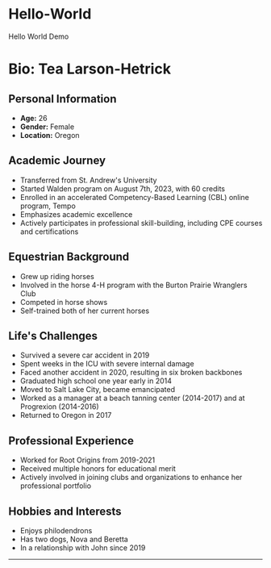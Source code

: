 # Hello-World

Hello World Demo

# Bio: Tea Larson-Hetrick

## Personal Information

- **Age:** 26
- **Gender:** Female
- **Location:** Oregon

## Academic Journey

- Transferred from St. Andrew's University
- Started Walden program on August 7th, 2023, with 60 credits
- Enrolled in an accelerated Competency-Based Learning (CBL) online program, Tempo
- Emphasizes academic excellence
- Actively participates in professional skill-building, including CPE courses and certifications

## Equestrian Background

- Grew up riding horses
- Involved in the horse 4-H program with the Burton Prairie Wranglers Club
- Competed in horse shows
- Self-trained both of her current horses

## Life's Challenges

- Survived a severe car accident in 2019
- Spent weeks in the ICU with severe internal damage
- Faced another accident in 2020, resulting in six broken backbones
- Graduated high school one year early in 2014
- Moved to Salt Lake City, became emancipated
- Worked as a manager at a beach tanning center (2014-2017) and at Progrexion (2014-2016)
- Returned to Oregon in 2017

## Professional Experience

- Worked for Root Origins from 2019-2021
- Received multiple honors for educational merit
- Actively involved in joining clubs and organizations to enhance her professional portfolio

## Hobbies and Interests

- Enjoys philodendrons
- Has two dogs, Nova and Beretta
- In a relationship with John since 2019

---
